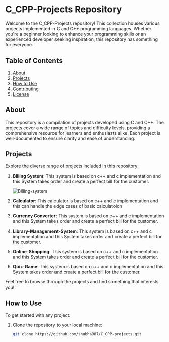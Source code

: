 # C_CPP-Projects Repository

Welcome to the C_CPP-Projects repository! This collection houses various projects implemented in C and C++ programming languages. Whether you're a beginner looking to enhance your programming skills or an experienced developer seeking inspiration, this repository has something for everyone.

## Table of Contents

1. [About](#about)
2. [Projects](#projects)
3. [How to Use](#how-to-use)
4. [Contributing](#contributing)
5. [License](#license)

## About

This repository is a compilation of projects developed using C and C++. The projects cover a wide range of topics and difficulty levels, providing a comprehensive resource for learners and enthusiasts alike. Each project is well-documented to ensure clarity and ease of understanding.

## Projects

Explore the diverse range of projects included in this repository:

1. **Billing System**: This system is based on c++ and c implementation and this System takes order and create a perfect bill for the customer.

   ![Billing-system](https://github.com/shubha987/C_CPP-projects/assets/116547779/380c4748-d188-4de9-bf3f-7638e24ae688)

2. **Calculator**: This calculator is based on c++ and c implementation and this can handle the edge cases of basic calculatoion 

  
3. **Currency Converter**: This system is based on c++ and c implementation and this System takes order and create a perfect bill for the customer.

4. **Library-Management-System**: This system is based on c++ and c implementation and this System takes order and create a perfect bill for the customer.

   
5. **Online-Shopping**: This system is based on c++ and c implementation and this System takes order and create a perfect bill for the customer.

  
6. **Quiz-Game**: This system is based on c++ and c implementation and this System takes order and create a perfect bill for the customer.


Feel free to browse through the projects and find something that interests you!

## How to Use

To get started with any project:

1. Clone the repository to your local machine:

   ```bash
   git clone https://github.com/shubha987/C_CPP-projects.git
